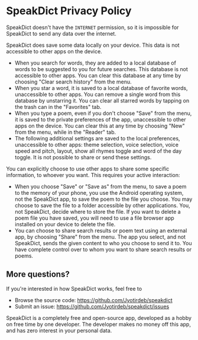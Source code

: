 SpeakDict Privacy Policy
=============================

SpeakDict doesn't have the `INTERNET` permission, so it is impossible for SpeakDict to send any data over the internet.

SpeakDict does save some data locally on your device.  This data is not accessible to other apps on the device.

* When you search for words, they are added to a local database of words to be suggested to you for future searches.  This database is not accessible to other apps. You can clear this database at any time by choosing "Clear search history" from the menu.
* When you star a word, it is saved to a local database of favorite words, unaccessible to other apps.  You can remove a single word from this database by unstarring it. You can clear all starred words by tapping on the trash can in the "Favorites" tab.
* When you type a poem, even if you don't choose "Save" from the menu, it is saved to the private preferences of the app, unaccessible to other apps on the device.  You can clear this at any time by choosing "New" from the menu, while in the "Reader" tab.
* The following additional settings are saved to the local preferences, unaccessible to other apps: theme selection, voice selection, voice speed and pitch, layout, show all rhymes toggle and word of the day toggle.  It is not possible to share or send these settings.

You can explicitly choose to use other apps to share some specific information, to whoever you want. This requires your active interaction:

* When you choose "Save" or "Save as" from the menu, to save a poem to the memory of your phone, you use the Android operating system, not the SpeakDict app, to save the poem to the file you choose.  You may choose to save the file to a folder accessible by other applications. You, not SpeakDict, decide where to store the file. If you want to delete a poem file you have saved, you will need to use a file browser app installed on your device to delete the file.
* You can choose to share search results or poem text using an external app, by choosing "Share" from the menu.  The app you select, and not SpeakDict, sends the given content to who you choose to send it to.  You have complete control over to whom you want to share search results or poems.


More questions?
--------------

If you're interested in how SpeakDict works, feel free to 
* Browse the source code: https://github.com/Jyotirdeb/speakdict
* Submit an issue: https://github.com/Jyotirdeb/speakdict/issues

SpeakDict is a completely free and open-source app, developed as a hobby on free time by one developer.  The developer makes no money off this app, and has zero interest in your personal data.
